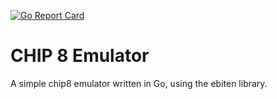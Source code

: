 [![Go Report Card](https://goreportcard.com/badge/github.com/justjoeyuk/chip8-go)](https://goreportcard.com/report/github.com/justjoeyuk/chip8-go)

# CHIP 8 Emulator
A simple chip8 emulator written in Go, using the ebiten library.